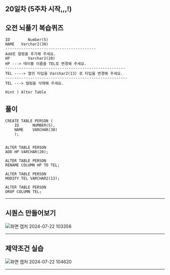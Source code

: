 ## 20일차 (5주차 시작,,,!)

## 오전 뇌풀기 복습퀴즈
```
﻿ID        Number(5)
NAME   Varchar2(30)
----------------------------------------
Add로 컬럼을 추가해 주세요.
HP        Varchar2(20)    
HP ---> 테이블 이름을 TEL로 변경해 주세요.
-----------------------------------------------------
TEL ----> 열의 타입을 Varchar2(13) 로 타입을 변경해 주세요.
------------------------------------------------------
TEL ---> 컬럼을 삭제해 주세요.

Hint ) Alter Table
```
## 풀이
```
CREATE TABLE PERSON (
    ID      NUMBER(5),
    NAME    VARCHAR(30)
    );
    

ALTER TABLE PERSON
ADD HP VARCHAR(20);

ALTER TABLE PERSON
RENAME COLUMN HP TO TEL;

ALTER TABLE PERSON
MODIFY TEL VARCHAR2(13);

ALTER TABLE PERSON
DROP COLUMN TEL;
```
***

## 시퀀스 만들어보기
![화면 캡처 2024-07-22 103356](https://github.com/user-attachments/assets/210c9074-81a8-4595-af48-32306ad151a9)
***

## 제약조건 실습
![화면 캡처 2024-07-22 104620](https://github.com/user-attachments/assets/79fa212d-37c7-43c5-b380-78270ede27aa)
***





